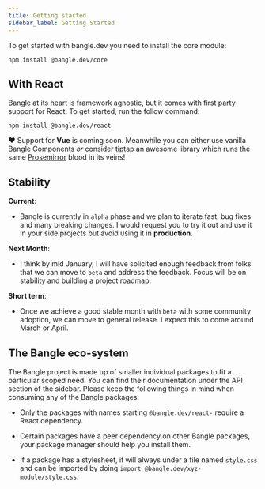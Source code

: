 ```yaml
---
title: Getting started
sidebar_label: Getting Started
---
```


To get started with bangle.dev you need to install the core module:

```
npm install @bangle.dev/core
```

## With React

Bangle at its heart is framework agnostic, but it comes with first party support for React. To get started, run the follow command:

```
npm install @bangle.dev/react
```

:heart: Support for **Vue** is coming soon. Meanwhile you can either use vanilla Bangle Components _or_ consider [tiptap](https://github.com/ueberdosis/tiptap) an awesome library which runs the same [Prosemirror](https://prosemirror.net) blood in its veins!

## Stability

**Current**:

- Bangle is currently in `alpha` phase and we plan to iterate fast, bug fixes and many breaking changes. I would request you to try it out and use it in your side projects but avoid using it in **production**.

**Next Month**:

- I think by mid January, I will have solicited enough feedback from folks that we can move to `beta` and address the feedback. Focus will be on stability and building a project roadmap.

**Short term**:

- Once we achieve a good stable month with `beta` with some community adoption, we can move to general release. I expect this to come around March or April.

## The Bangle eco-system

The Bangle project is made up of smaller individual packages to fit a particular scoped need. You can find their documentation under the API section of the sidebar. Please keep the following things in mind when consuming any of the Bangle packages:

- Only the packages with names starting `@bangle.dev/react-` require a React dependency.

- Certain packages have a peer dependency on other Bangle packages, your package manager should help you install them.

- If a package has a stylesheet, it will always under a file named `style.css` and can be imported by doing `import @bangle.dev/xyz-module/style.css`.
